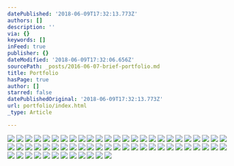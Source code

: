 ```yaml
---
datePublished: '2018-06-09T17:32:13.773Z'
authors: []
description: ''
via: {}
keywords: []
inFeed: true
publisher: {}
dateModified: '2018-06-09T17:32:06.656Z'
sourcePath: _posts/2016-06-07-brief-portfolio.md
title: Portfolio
hasPage: true
author: []
starred: false
datePublishedOriginal: '2018-06-09T17:32:13.773Z'
url: portfolio/index.html
_type: Article

---
```

![](https://the-grid-user-content.s3-us-west-2.amazonaws.com/dc66f625-f66f-4daf-a3f1-428231eeb1c8.jpg)
![](https://the-grid-user-content.s3-us-west-2.amazonaws.com/e5fbd076-f9fc-479f-aa5a-9d93ffd1ab5d.jpg)
![](https://the-grid-user-content.s3-us-west-2.amazonaws.com/bf91145c-7bfa-4a8e-bb1a-f960de272ba0.jpg)
![](https://the-grid-user-content.s3-us-west-2.amazonaws.com/f6e38583-ef5a-4116-9415-722dd291c9b3.jpg)
![](https://the-grid-user-content.s3-us-west-2.amazonaws.com/9044a36f-8bd4-40e3-9add-596ecb94be4f.jpg)
![](https://the-grid-user-content.s3-us-west-2.amazonaws.com/4c4dd808-d80d-4deb-a689-8bbb051970e7.jpg)
![](https://the-grid-user-content.s3-us-west-2.amazonaws.com/d63e4a62-4ce5-4730-8f09-05d31173daa3.jpg)
![](https://the-grid-user-content.s3-us-west-2.amazonaws.com/03e1c978-5705-4b40-ba37-bf1be7936417.jpg)
![](https://the-grid-user-content.s3-us-west-2.amazonaws.com/2b92368b-6c66-4d45-955f-c2a8a8e9bc6b.jpg)
![](https://the-grid-user-content.s3-us-west-2.amazonaws.com/b0aa5f55-8827-4cb1-8883-d989b018b2c6.jpg)
![](https://the-grid-user-content.s3-us-west-2.amazonaws.com/be6d8126-fe6c-47f5-bdd7-4a736ad1aefd.jpg)
![](https://the-grid-user-content.s3-us-west-2.amazonaws.com/2bf4b970-53d3-4fcc-9fc5-34161ee0514e.jpg)
![](https://the-grid-user-content.s3-us-west-2.amazonaws.com/a4bb1175-0600-4d82-9426-5f6ddee2d40d.jpg)
![](https://the-grid-user-content.s3-us-west-2.amazonaws.com/62a15347-8fae-4a1b-b249-875e248e15fa.jpg)
![](https://the-grid-user-content.s3-us-west-2.amazonaws.com/b7c98d86-789f-454f-a104-372b484d7667.jpg)
![](https://the-grid-user-content.s3-us-west-2.amazonaws.com/21811d14-0f77-4c9b-ac0f-cf6d2721993b.jpg)
![](https://the-grid-user-content.s3-us-west-2.amazonaws.com/812f16b8-34fa-4544-b6a1-8b2219cd437d.jpg)
![](https://the-grid-user-content.s3-us-west-2.amazonaws.com/d8a99524-b9ef-4e9b-a88a-ccd172021891.jpg)
![](https://the-grid-user-content.s3-us-west-2.amazonaws.com/e5bc1508-620b-492a-89b0-cd339f268044.jpg)
![](https://the-grid-user-content.s3-us-west-2.amazonaws.com/196e0cc4-7b71-475a-b1b0-bef0b1936e52.jpg)
![](https://the-grid-user-content.s3-us-west-2.amazonaws.com/033122c3-019a-444e-946d-a4a4672cec1d.jpg)
![](https://the-grid-user-content.s3-us-west-2.amazonaws.com/47aa2b70-35ce-4844-bded-b50e9a7de731.jpg)
![](https://s3-us-west-2.amazonaws.com/the-grid-img/p/ad3f8861d62e4b9374741969368ce6c4e8854a9d.jpg)
![](https://the-grid-user-content.s3-us-west-2.amazonaws.com/1081673f-89cd-4efa-a159-e0103c428202.jpg)
![](https://the-grid-user-content.s3-us-west-2.amazonaws.com/c71b4996-96a7-4b0f-b5cd-901585c87fa2.jpg)
![](https://the-grid-user-content.s3-us-west-2.amazonaws.com/efb480f3-1c8a-4704-9310-7a5f31142caf.jpg)
![](https://the-grid-user-content.s3-us-west-2.amazonaws.com/7a138925-81da-403b-81af-944846e77843.jpg)
![](https://the-grid-user-content.s3-us-west-2.amazonaws.com/803b8c36-a004-49d8-8eb3-5da2a3e02553.jpg)
![](https://the-grid-user-content.s3-us-west-2.amazonaws.com/4333697c-7226-44a2-b6cd-9a4c1b395113.jpg)
![](https://the-grid-user-content.s3-us-west-2.amazonaws.com/56ce5906-abae-4770-9efa-eda01711029e.jpg)
![](https://the-grid-user-content.s3-us-west-2.amazonaws.com/110263dc-ec07-4617-a42b-0dd15d1bb7de.jpg)
![](https://the-grid-user-content.s3-us-west-2.amazonaws.com/0e938f82-98c0-440a-a63a-7c87d0df1fbf.jpg)
![](https://the-grid-user-content.s3-us-west-2.amazonaws.com/aa1ae14b-031d-47a3-a6bf-100baea91f72.jpg)
![](https://the-grid-user-content.s3-us-west-2.amazonaws.com/c043e635-9bc5-47a9-9df2-619e4f0e73b9.jpg)
![](https://the-grid-user-content.s3-us-west-2.amazonaws.com/8e2e1f00-4771-4f56-b1de-25c9ec08e34b.jpg)
![](https://the-grid-user-content.s3-us-west-2.amazonaws.com/6e242825-d161-4a3a-951d-752ea39e3702.jpg)
![](https://the-grid-user-content.s3-us-west-2.amazonaws.com/096c9c7b-c21a-4462-9c0f-64ab5f40792d.jpg)
![](https://the-grid-user-content.s3-us-west-2.amazonaws.com/ab124ec0-4753-4190-ac02-79d1bd50248d.jpg)
![](https://the-grid-user-content.s3-us-west-2.amazonaws.com/30a4a040-c58f-4435-9a5b-b0277896f57f.jpg)
![](https://the-grid-user-content.s3-us-west-2.amazonaws.com/b977a712-f2ae-4263-bc01-9440e94f65e1.jpg)
![](https://the-grid-user-content.s3-us-west-2.amazonaws.com/44699560-cc27-4289-bd5e-808d446dd393.jpg)
![](https://the-grid-user-content.s3-us-west-2.amazonaws.com/79f7ceab-b4aa-40c4-97a9-442c42ec6a88.jpg)
![](https://s3-us-west-2.amazonaws.com/the-grid-img/p/e5345150067974c6fd3baf25b4b4c6746e3688c0.jpg)
![](https://the-grid-user-content.s3-us-west-2.amazonaws.com/2dade491-b984-48af-ab49-32d9fed7a5a7.jpg)
![](https://the-grid-user-content.s3-us-west-2.amazonaws.com/6adbe611-fc3b-4d18-9957-4b5dd7a8bf8d.jpg)
![](https://the-grid-user-content.s3-us-west-2.amazonaws.com/e053ce57-5135-46eb-90a8-e63519ed13cd.jpg)
![](https://the-grid-user-content.s3-us-west-2.amazonaws.com/2bb9ba5e-d38f-4c1d-b40f-3cc22e89d2fa.jpg)
![](https://the-grid-user-content.s3-us-west-2.amazonaws.com/d6a536aa-8b59-46ae-bc8e-f8abb2cde810.jpg)
![](https://the-grid-user-content.s3-us-west-2.amazonaws.com/13c4fa40-2b8f-479a-9299-15879b653e7e.jpg)
![](https://the-grid-user-content.s3-us-west-2.amazonaws.com/5a490772-4ef6-46bb-9c37-7f77cd1de14e.jpg)
![](https://the-grid-user-content.s3-us-west-2.amazonaws.com/dd5a4176-06d8-41ad-ab40-096eab7bc3b1.jpg)
![](https://s3-us-west-2.amazonaws.com/the-grid-img/p/4fad0611e1602f00ae60cc52a7f59f190881f6f0.jpg)
![](https://the-grid-user-content.s3-us-west-2.amazonaws.com/abdd46fc-6da1-4015-90ff-1645abd04912.jpg)
![](https://the-grid-user-content.s3-us-west-2.amazonaws.com/6ba56eff-14dc-4cb3-b6eb-3641ba70354d.jpg)
![](https://the-grid-user-content.s3-us-west-2.amazonaws.com/36567df8-0e85-43c1-be1a-019d229ab6e6.jpg)
![](https://the-grid-user-content.s3-us-west-2.amazonaws.com/e654391d-baac-4e11-86cf-160f262fec78.jpg)
![](https://the-grid-user-content.s3-us-west-2.amazonaws.com/accae73f-7507-4930-aeeb-eed3bb5259b8.jpg)
![](https://the-grid-user-content.s3-us-west-2.amazonaws.com/1255f62b-bb6f-45e9-b2f5-a4c0770323d5.jpg)
![](https://the-grid-user-content.s3-us-west-2.amazonaws.com/6eefe4f0-fc7e-4500-a17c-6add170b1d6e.jpg)
![](https://the-grid-user-content.s3-us-west-2.amazonaws.com/d0995bf5-df92-458f-9bdc-00180ffcc6ae.jpg)
![](https://the-grid-user-content.s3-us-west-2.amazonaws.com/8e0cac37-bb57-47f0-998c-3a7db644c439.jpg)
![](https://s3-us-west-2.amazonaws.com/the-grid-img/p/3dee61168096b675104eae8fb6316104b1bdb8da.jpg)